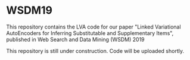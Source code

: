 # WSDM19
This repository contains the LVA code for our paper "Linked Variational AutoEncoders for Inferring Substitutable and Supplementary Items", published in Web Search and Data Mining (WSDM) 2019

This repository is still under construction. Code will be uploaded shortly.
